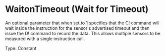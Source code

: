 # WaitonTimeout (Wait for Timeout)

An optional parameter that when set to 1 specifies that the C! command will wait inside the instruction for the sensor s advertised timeout and then issue the D! command to record the data. This allows multiple sensors to be measured with a single instruction call.

Type: Constant
